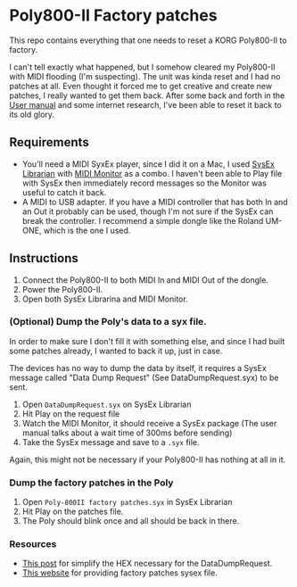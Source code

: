 # Poly800-II Factory patches

This repo contains everything that one needs to reset a KORG Poly800-II to factory. 

I can't tell exactly what happened, but I somehow cleared my Poly800-II with MIDI flooding (I'm suspecting). The unit was kinda reset and I had no patches at all. Even thought it forced me to get creative and create new patches, I really wanted to get them back. After some back and forth in the [User manual](https://www.korg.com/us/support/download/manual/1/387/4003/) and some internet research, I've been able to reset it back to its old glory.

## Requirements

- You'll need a MIDI SyxEx player, since I did it on a Mac, I used [SysEx Librarian](https://www.snoize.com/sysexlibrarian/) with [MIDI Monitor](https://www.snoize.com/midimonitor/) as a combo. I haven't been able to Play file with SysEx then immediately record messages so the Monitor was useful to catch it back.
- A MIDI to USB adapter. If you have a MIDI controller that has both In and an Out it probably can be used, though I'm not sure if the SysEx can break the controller. I recommend a simple dongle like the Roland UM-ONE, which is the one I used.

## Instructions

1. Connect the Poly800-II to both MIDI In and MIDI Out of the dongle.
2. Power the Poly800-II.
3. Open both SysEx Librarina and MIDI Monitor.

### (Optional) Dump the Poly's data to a syx file.

In order to make sure I don't fill it with something else, and since I had built some patches already, I wanted to back it up, just in case.

The devices has no way to dump the data by itself, it requires a SysEx message called "Data Dump Request" (See DataDumpRequest.syx) to be sent.

1. Open `DataDumpRequest.syx` on SysEx Librarian
2. Hit Play on the request file
3. Watch the MIDI Monitor, it should receive a SysEx package (The user manual talks about a wait time of 300ms before sending)
4. Take the SysEx message and save to a `.syx` file.

Again, this might not be necessary if your Poly800-II has nothing at all in it.

### Dump the factory patches in the Poly

1. Open `Poly-800II factory patches.syx` in SysEx Librarian
2. Hit Play on the patches file.
3. The Poly should blink once and all should be back in there.

### Resources

- [This post](http://www.synthzone.com/forum/ubbthreads.php/topics/16668/Re:_Poly-800_II_dump_request_U) for simplify the HEX necessary for the DataDumpRequest.
- [This website](http://sunshine-jones.com/korg-factory-patch-cassettes/) for providing factory patches sysex file.
